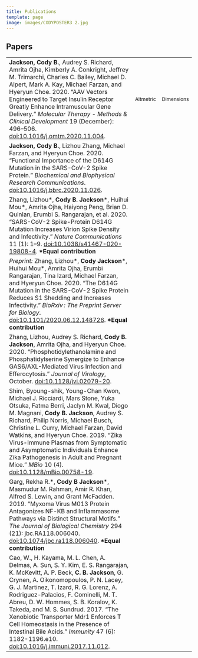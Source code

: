 ```yaml
---
title: Publications
template: page
image: images/CODYPOSTER3 2.jpg
---
```

## Papers
<table>
  <tbody>
    <tr>
      <td><strong>Jackson, Cody B.</strong>, Audrey S. Richard, Amrita Ojha, Kimberly A. Conkright, Jeffrey M. Trimarchi, Charles C. Bailey, Michael D. Alpert, Mark A. Kay, Michael Farzan, and Hyeryun Choe. 2020. “AAV Vectors Engineered to Target Insulin Receptor Greatly Enhance Intramuscular Gene Delivery.” <em>Molecular Therapy - Methods & Clinical Development</em> 19 (December): 496–506. <a href="https://doi.org/10.1016/j.omtm.2020.11.004">doi:10.1016/j.omtm.2020.11.004</a>.</td>
      <td><sup>Altmetric</sup><br/><div class="altmetric-embed" data-badge-popover="right" data-badge-type="donut" data-doi="10.1016/j.omtm.2020.11.004"></div></td>
      <td><sup>Dimensions</sup><div class="__dimensions_badge_embed__" data-doi="10.1016/j.omtm.2020.11.004" data-style="small_circle"></div></td>
    </tr>
    <tr>
      <td><strong>Jackson, Cody B.</strong>, Lizhou Zhang, Michael Farzan, and Hyeryun Choe. 2020. “Functional Importance of the D614G Mutation in the SARS-CoV-2 Spike Protein.” <em>Biochemical and Biophysical Research Communications</em>. <a href="https://doi.org/10.1016/j.bbrc.2020.11.026">doi:10.1016/j.bbrc.2020.11.026</a>.</td>
      <td><div class="altmetric-embed" data-badge-popover="right" data-badge-type="donut" data-doi="10.1016/j.bbrc.2020.11.026"></div></td>
      <td><div class="__dimensions_badge_embed__" data-doi="10.1016/j.bbrc.2020.11.026" data-style="small_circle"></div></td>
    </tr>
      <td>Zhang, Lizhou*, <strong>Cody B. Jackson</strong>*, Huihui Mou*, Amrita Ojha, Haiyong Peng, Brian D. Quinlan, Erumbi S. Rangarajan, et al. 2020. “SARS-CoV-2 Spike-Protein D614G Mutation Increases Virion Spike Density and Infectivity.” <em>Nature Communications</em> 11 (1): 1–9. <a href="https://doi.org/10.1038/s41467-020-19808-4">doi:10.1038/s41467-020-19808-4</a>. <strong>*Equal contribution</strong></td>
      <td><div class="altmetric-embed" data-badge-popover="right" data-badge-type="donut" data-doi="10.1038/s41467-020-19808-4"></div></td>
      <td><div class="__dimensions_badge_embed__" data-doi="10.1038/s41467-020-19808-4" data-style="small_circle"></div></td>
    </tr>
    <tr>
      <td><em>Preprint:</em> Zhang, Lizhou*, <strong>Cody Jackson</strong>*, Huihui Mou*, Amrita Ojha, Erumbi Rangarajan, Tina Izard, Michael Farzan, and Hyeryun Choe. 2020. “The D614G Mutation in the SARS-CoV-2 Spike Protein Reduces S1 Shedding and Increases Infectivity.” <em>BioRxiv : The Preprint Server for Biology</em>. <a href="https://doi.org/10.1101/2020.06.12.148726">doi:10.1101/2020.06.12.148726</a>. <strong>*Equal contribution</strong></td>
      <td><div class="altmetric-embed" data-badge-popover="right" data-badge-type="donut" data-doi="10.1101/2020.06.12.148726"></div></td>
      <td><div class="__dimensions_badge_embed__" data-doi="10.1101/2020.06.12.148726" data-style="small_circle"></div></td>
    </tr>
    <tr>
      <td>Zhang, Lizhou, Audrey S. Richard, <strong>Cody B. Jackson</strong>, Amrita Ojha, and Hyeryun Choe. 2020. “Phosphotidylethanolamine and Phosphatidylserine Synergize to Enhance GAS6/AXL-Mediated Virus Infection and Efferocytosis.” <em>Journal of Virology</em>, October. <a href="https://doi.org/10.1128/jvi.02079-20">doi:10.1128/jvi.02079-20</a>.</td>
      <td><div class="altmetric-embed" data-badge-popover="right" data-badge-type="donut" data-doi="10.1128/jvi.02079-20"></div></td>
      <td><div class="__dimensions_badge_embed__" data-doi="10.1128/jvi.02079-20" data-style="small_circle"></div></td>
    </tr>
    <tr>
      <td>Shim, Byoung-shik, Young-Chan Kwon, Michael J. Ricciardi, Mars Stone, Yuka Otsuka, Fatma Berri, Jaclyn M. Kwal, Diogo M. Magnani, <strong>Cody B. Jackson</strong>, Audrey S. Richard, Philip Norris, Michael Busch, Christine L. Curry, Michael Farzan, David Watkins, and Hyeryun Choe. 2019. “Zika Virus-Immune Plasmas from Symptomatic and Asymptomatic Individuals Enhance Zika Pathogenesis in Adult and Pregnant Mice.” <em>MBio</em> 10 (4). <a href="https://doi.org/10.1128/mBio.00758-19">doi:10.1128/mBio.00758-19</a>.</td>
      <td><div class="altmetric-embed" data-badge-popover="right" data-badge-type="donut" data-doi="10.1128/mBio.00758-19"></div></td>
      <td><div class="__dimensions_badge_embed__" data-doi="10.1128/mBio.00758-19" data-style="small_circle"></div></td>
    </tr>
    <tr>
      <td>Garg, Rekha R.*, <strong>Cody B Jackson</strong>*, Masmudur M. Rahman, Amir R. Khan, Alfred S. Lewin, and Grant McFadden. 2019. “Myxoma Virus M013 Protein Antagonizes NF-ΚB and Inflammasome Pathways via Distinct Structural Motifs.” <em>The Journal of Biological Chemistry</em> 294 (21): jbc.RA118.006040. <a href="https://doi.org/10.1074/jbc.ra118.006040">doi:10.1074/jbc.ra118.006040</a>. <strong>*Equal contribution</strong></td>
      <td><div class="altmetric-embed" data-badge-popover="right" data-badge-type="donut" data-doi="10.1074/jbc.ra118.006040"></div></td>
      <td><div class="__dimensions_badge_embed__" data-doi="10.1074/jbc.ra118.006040" data-style="small_circle"></div></td>
    </tr>
    <tr>
      <td>Cao, W., H. Kayama, M. L. Chen, A. Delmas, A. Sun, S. Y. Kim, E. S. Rangarajan, K. McKevitt, A. P. Beck, <strong>C. B. Jackson</strong>, G. Crynen, A. Oikonomopoulos, P. N. Lacey, G. J. Martinez, T. Izard, R. G. Lorenz, A. Rodriguez-Palacios, F. Cominelli, M. T. Abreu, D. W. Hommes, S. B. Koralov, K. Takeda, and M. S. Sundrud. 2017. “The Xenobiotic Transporter Mdr1 Enforces T Cell Homeostasis in the Presence of Intestinal Bile Acids.” <em>Immunity</em> 47 (6): 1182-1196.e10. <a href="https://doi.org/10.1016/j.immuni.2017.11.012">doi:10.1016/j.immuni.2017.11.012</a>.</td>
      <td><div class="altmetric-embed" data-badge-popover="right" data-badge-type="donut" data-doi="10.1016/j.immuni.2017.11.012"></div></td>
      <td><div class="__dimensions_badge_embed__" data-doi="10.1016/j.immuni.2017.11.012" data-style="small_circle"></div></td>
    </tr>
  </tbody>
</table>

<script src="https://badge.dimensions.ai/badge.js" charset="utf-8"></script> <!--Dimensions badge-->
<script type='text/javascript' src='https://d1bxh8uas1mnw7.cloudfront.net/assets/embed.js'></script> <!--Altmetric badge-->